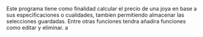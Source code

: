 Este programa tiene como finalidad calcular el precio de una joya en base a sus especificaciones o cualidades, tambien permitiendo 
almacenar las selecciones guardadas. Entre otras funciones tendra añadira funciones como editar y eliminar. a
